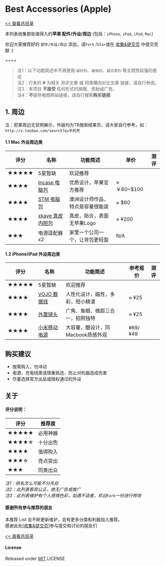 # Best Accessories (Apple)

[<< 查看总目录]

本列表收集那些值得入的**苹果 配件/外设/周边** (包括：`iPhone`, `iPad`, `iPod`, `Mac`)

欢迎大家推荐好的 `配件/外设/周边` 添加，请`Fork` /`Star`或在 [收集&提交页] 中提交贡献 :)

====

>注1：以下功能简述中不再使用 `最好的`、`最强的`、`最完美的` 等主观性较强的表达  
>注2：行末的 **#** 为相关 测评文章 或 同类横向对比文章 链接，请自行参阅。  
>注3：本项目 **不接受** 任何形式的捐赠、资助或广告。  
>注4：**不**提供电商网站链接，请自行搜索**购买链接**  

## 1. 周边

注：若某周边无官网展示，外链均为TB搜索结果页，请大家自行参考，如：  
`http://s.taobao.com/search?q=手机壳`

#### 1.1 Mac 外设周边类

评分   | 名称  | 功能简述 | 单价 | 测评
----- | ----- | ------ | ----- | -----
★★★★★  | 5星暂缺 | 欢迎推荐 |  | 
★★★★   | [Incase 电脑包] | 优质设计，苹果官方推荐 | ≈ ￥60~$100 | 
★★★★   | [STM 电脑包] | 澳洲设计师作品，特点是容量很能装 | ≈ $60 | 
★★★★   | [xkaye 真皮内胆包] | 真皮，贴合，表面无苹果Logo | ≈ ¥200 | 
★★★    | 电源适配器x2 | 家里一个公司一个，让背包更轻盈 | N/A | 

#### 1.2 iPhone/iPad 外设周边类

评分   | 名称  | 功能简述 | 参考报价 | 测评
----- | ----- | ------ | ----- | -----
★★★★★  | 5星暂缺 | 欢迎推荐 |  | 
★★★★   | [VOJO 数据线] | 人性化设计，磁性，多彩，短小精湛 | ≈ ¥25 | 
★★★★   | [外置镜头] | 广角、鱼眼、微距三合一，拍照独特 | ≈ ¥25 | 
★★★★   | [小米移动电源] | 大容量，酷设计，同Macbook质感外观 | ¥69/¥49 | 

## 购买建议

* 按需购入，勿冲动
* 电源，充电线类请慎重挑选，防止对机器造成伤害
* 尽量选择官方出品或授权通过的外设

## 关于

#### 评分说明： 
 
评分   | 推荐度 
----- | -----
★★★★★ | 必用神器
★★★★☆ | 十分出色
★★★★  | 值得购入
★★★☆  | 亮点突出
★★★   | 同类出众

*注1：排名怎么可能不分先后*  
*注2：此列表客观公正，绝无广告或推广*  
*注3：此列表维护有个人感情色彩，如遇不适者，欢迎`Fork`一份进行修改*

#### 感谢所有参与推荐的朋友

本推荐 List 会不断更新维护，会有更多分类和利器加入推荐。  
感谢此处\[[收集&提交页]\]参与提交和讨论的朋友们

[<< 查看总目录]

#### License

Released under [MIT] LICENSE

[<< 查看总目录]: https://github.com/hzlzh/Best-App
[issue]: https://github.com/hzlzh/Best-App/issues
[收集&提交页]: https://github.com/hzlzh/Best-App/issues
[反馈]: https://github.com/hzlzh/Best-App/issues/new
[MIT]: http://rem.mit-license.org/
[Incase 电脑包]: http://goincase.com/
[STM 电脑包]: http://www.stmbags.com.au/
[xkaye 真皮内胆包]: http://detail.tmall.com/item.htm?id=15979234188

[VOJO 数据线]: http://vojotech.taobao.com/
[外置镜头]: http://s.taobao.com/search?q=iphone%203合一镜头
[小米移动电源]: http://www.xiaomi.com/dianyuan